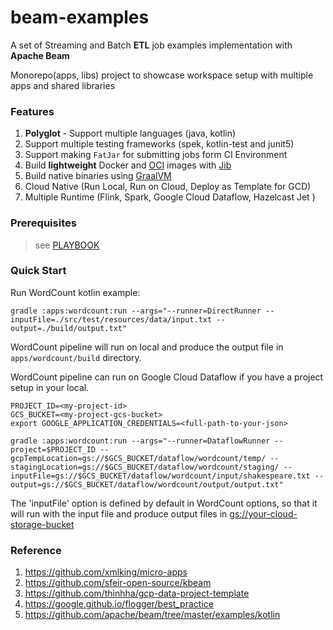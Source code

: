 # beam-examples

A set of Streaming and Batch **ETL** job examples implementation with **Apache Beam**


Monorepo(apps, libs) project to showcase workspace setup with multiple apps and shared libraries

### Features
1. **Polyglot** - Support multiple languages (java, kotlin)
3. Support multiple testing frameworks (spek, kotlin-test and junit5) 
4. Support making `FatJar` for submitting  jobs form CI Environment 
5. Build **lightweight** Docker and [OCI](https://github.com/opencontainers/image-spec) images with [Jib](https://github.com/GoogleContainerTools/jib)
6. Build native binaries using [GraalVM](https://www.graalvm.org/)
7. Cloud Native (Run Local, Run on Cloud, Deploy as Template for GCD)
8. Multiple Runtime (Flink, Spark, Google Cloud Dataflow, Hazelcast Jet ) 

### Prerequisites
> see [PLAYBOOK](PLAYBOOK.md)

### Quick Start

Run WordCount kotlin example:


    gradle :apps:wordcount:run --args="--runner=DirectRunner --inputFile=./src/test/resources/data/input.txt --output=./build/output.txt"


WordCount pipeline will run on local and produce the output file in `apps/wordcount/build` directory.

WordCount pipeline can run on Google Cloud Dataflow if you have a project setup in your local. 

    PROJECT_ID=<my-project-id>
    GCS_BUCKET=<my-project-gcs-bucket>
    export GOOGLE_APPLICATION_CREDENTIALS=<full-path-to-your-json>
    
    gradle :apps:wordcount:run --args="--runner=DataflowRunner --project=$PROJECT_ID --gcpTempLocation=gs://$GCS_BUCKET/dataflow/wordcount/temp/ --stagingLocation=gs://$GCS_BUCKET/dataflow/wordcount/staging/ --inputFile=gs://$GCS_BUCKET/dataflow/wordcount/input/shakespeare.txt --output=gs://$GCS_BUCKET/dataflow/wordcount/output/output.txt"

The 'inputFile' option is defined by default in WordCount options, so that it will run with the input file and produce output files in <gs://your-cloud-storage-bucket>



### Reference 

1. https://github.com/xmlking/micro-apps
2. https://github.com/sfeir-open-source/kbeam
3. https://github.com/thinhha/gcp-data-project-template
4. https://google.github.io/flogger/best_practice
5. https://github.com/apache/beam/tree/master/examples/kotlin
